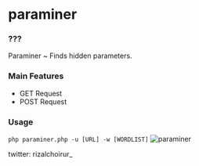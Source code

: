 # paraminer

### ???
Paraminer ~ Finds hidden parameters.

### Main Features
- GET Request
- POST Request

### Usage
`php paraminer.php -u [URL] -w [WORDLIST]`
![paraminer](https://user-images.githubusercontent.com/26163578/64484851-74288d80-d242-11e9-89e5-cf937dd61541.png)

twitter: rizalchoirur_
